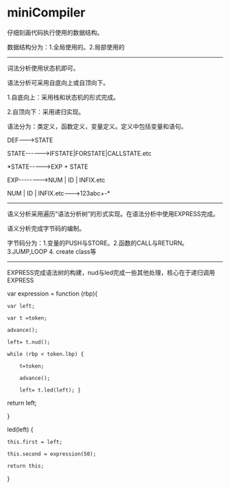 # miniCompiler

仔细刻画代码执行使用的数据结构。

数据结构分为：1.全局使用的。2.局部使用的

*************************
词法分析使用状态机即可。

语法分析可采用自底向上或自顶向下。

1.自底向上：采用栈和状态机的形式完成。

2.自顶向下：采用递归实现。

语法分为：类定义，函数定义，变量定义。定义中包括变量和语句。

DEF--->STATE

STATE------>IFSTATE|FORSTATE|CALLSTATE.etc

*STATE----->EXP + STATE

EXP-------->NUM | ID | INFIX.etc

NUM | ID | INFIX.etc--->123abc+-*

*************************
语义分析采用遍历“语法分析树”的形式实现。在语法分析中使用EXPRESS完成。

语义分析完成字节码的编制。

字节码分为：1.变量的PUSH与STORE。2.函数的CALL与RETURN。3.JUMP,LOOP 4. create class等

**************************

EXPRESS完成语法树的构建，nud与led完成一些其他处理，核心在于递归调用EXPRESS


var expression = function (rbp){

    var left; 

    var t =token; 

    advance();

    left= t.nud(); 

    while (rbp < token.lbp) {

        t=token; 

        advance(); 

        left= t.led(left); }

return left; 

}




led(left) {

    this.first = left;

    this.second = expression(50);

    return this;

}



 
